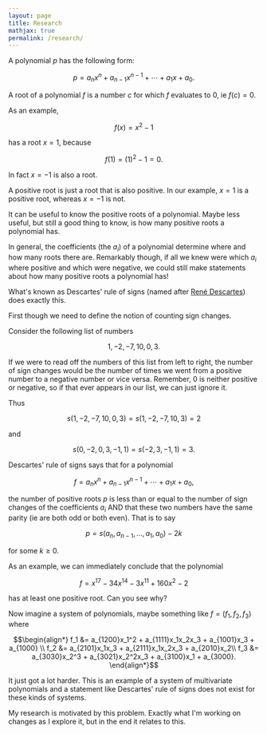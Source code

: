 ```yaml
---
layout: page
title: Research
mathjax: true
permalink: /research/
---
```





A polynomial $p$ has the following form:

$$ p = a_n x^n + a_{n-1} x^{n-1} + \cdots + a_1 x + a_0. $$

A root of a polynomial $f$ is a number $c$ for which $f$ evaluates to $0$, ie $f(c) = 0$. 

As an example, 

$$f(x) = x^2 - 1$$

has a root $x=1$, because

$$f(1) = (1)^2 - 1 = 0.$$

In fact $x=-1$ is also a root.

A positive root is just a root that is also positive. 
In our example, $x=1$ is a positive root, whereas $x=-1$ is not.

It can be useful to know the positive roots of a polynomial.
Maybe less useful, but still a good thing to know, is how many positive roots a polynomial has.

In general, the coefficients (the $a_i$) of a polynomial determine where and how many roots there are.
Remarkably though, if all we knew were which $a_i$ where positive and which were negative, we could still make statements about how many positive roots a polynomial has!

What's known as Descartes' rule of signs (named after [Ren&eacute; Descartes](https://en.wikipedia.org/wiki/Rene_Descartes)) does exactly this. 

First though we need to define the notion of counting sign changes.

Consider the following list of numbers

$$1, -2, -7, 10, 0, 3.$$

If we were to read off the numbers of this list from left to right, the number of sign changes would be the number of times we went from a positive number to a negative number or vice versa.
Remember, $0$ is neither positive or negative, so if that ever appears in our list, we can just ignore it.

Thus 

$$ s( 1, -2, -7, 10, 0, 3) = 
s( 1, -2, -7, 10, 3) = 2 $$

and 

$$ s(0, -2, 0 ,3, -1, 1) = s(-2,3,-1,1) = 3. $$


Descartes' rule of signs says that for a polynomial

$$ f = a_n x^n + a_{n-1} x^{n-1} + \cdots + a_1 x + a_0, $$

the number of positive roots $p$ is less than or equal to the number of sign changes of the coefficients $a_i$ AND that these two numbers have the same parity (ie are both odd or both even).
That is to say

$$ p = s(a_n, a_{n-1} ,\dots, a_1, a_0) - 2k $$ 

for some $k\geq 0$.

As an example, we can immediately conclude that the polynomial

$$ f = x^{17} - 34x^{14} - 3x^{11} + 160 x^2 - 2$$

has at least one positive root. 
Can you see why?


Now imagine a system of polynomials, maybe something like $f=(f_1,f_2,f_3)$ where

$$\begin{align*}
f_1 &= a_{1200}x_1^2 + a_{1111}x_1x_2x_3 + a_{1001}x_3 + a_{1000} \\
f_2 &= a_{2101}x_1x_3 + a_{2111}x_1x_2x_3 + a_{2010}x_2\\
f_3 &= a_{3030}x_2^3 + a_{3021}x_2^2x_3 + a_{3100}x_1 + a_{3000}.
\end{align*}$$

It just got a lot harder.
This is an example of a system of multivariate polynomials and a statement like Descartes' rule of signs does not exist for these kinds of systems.


My research is motivated by this problem.
Exactly what I'm working on changes as I explore it, but in the end it relates to this.



